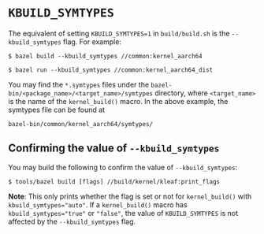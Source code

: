 # `KBUILD_SYMTYPES`

The equivalent of setting `KBUILD_SYMTYPES=1` in `build/build.sh` is the
`--kbuild_symtypes` flag. For example:

```shell
$ bazel build --kbuild_symtypes //common:kernel_aarch64
```

```shell
$ bazel run --kbuild_symtypes //common:kernel_aarch64_dist
```

You may find the `*.symtypes` files under the
`bazel-bin/<package_name>/<target_name>/symtypes` directory,
where `<target_name>` is the name of the `kernel_build()`
macro. In the above example, the symtypes file can be found at

```
bazel-bin/common/kernel_aarch64/symtypes/
```

## Confirming the value of `--kbuild_symtypes`

You may build the following to confirm the value of `--kbuild_symtypes`:

```shell
$ tools/bazel build [flags] //build/kernel/kleaf:print_flags
```

**Note**: This only prints whether the flag is set or not for `kernel_build()`
with `kbuild_symtypes="auto"`. If a `kernel_build()` macro has
`kbuild_symtypes="true"` or `"false"`, the value of `KBUILD_SYMTYPES` is not
affected by the `--kbuild_symtypes` flag.

